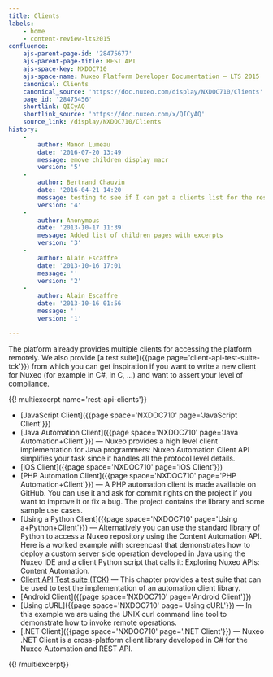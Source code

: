 ```yaml
---
title: Clients
labels:
    - home
    - content-review-lts2015
confluence:
    ajs-parent-page-id: '28475677'
    ajs-parent-page-title: REST API
    ajs-space-key: NXDOC710
    ajs-space-name: Nuxeo Platform Developer Documentation — LTS 2015
    canonical: Clients
    canonical_source: 'https://doc.nuxeo.com/display/NXDOC710/Clients'
    page_id: '28475456'
    shortlink: QICyAQ
    shortlink_source: 'https://doc.nuxeo.com/x/QICyAQ'
    source_link: /display/NXDOC710/Clients
history:
    - 
        author: Manon Lumeau
        date: '2016-07-20 13:49'
        message: emove children display macr
        version: '5'
    - 
        author: Bertrand Chauvin
        date: '2016-04-21 14:20'
        message: testing to see if I can get a clients list for the rest api training
        version: '4'
    - 
        author: Anonymous
        date: '2013-10-17 11:39'
        message: Added list of children pages with excerpts
        version: '3'
    - 
        author: Alain Escaffre
        date: '2013-10-16 17:01'
        message: ''
        version: '2'
    - 
        author: Alain Escaffre
        date: '2013-10-16 01:56'
        message: ''
        version: '1'

---
```

The platform already provides multiple clients for accessing the platform remotely.&nbsp;We also provide [a test suite]({{page page='client-api-test-suite-tck'}}) from which you can get inspiration if you want to write a new client for Nuxeo (for example in C#, in C, ...) and want to assert your level of compliance.

{{! multiexcerpt name='rest-api-clients'}}

*   [JavaScript Client]({{page space='NXDOC710' page='JavaScript Client'}})
*   [Java Automation Client]({{page space='NXDOC710' page='Java Automation+Client'}})&nbsp;&mdash;&nbsp;<span class="smalltext">Nuxeo provides a high level client implementation for Java programmers: Nuxeo Automation Client API simplifies your task since it handles all the protocol level details.</span>
*   [iOS Client]({{page space='NXDOC710' page='iOS Client'}})
*   [PHP Automation Client]({{page space='NXDOC710' page='PHP Automation+Client'}})&nbsp;&mdash;&nbsp;<span class="smalltext">A PHP automation client is made available on GitHub. You can use it and ask for commit rights on the project if you want to improve it or fix a bug. The project contains the library and some sample use cases.</span>
*   [Using a Python Client]({{page space='NXDOC710' page='Using a+Python+Client'}})&nbsp;&mdash;&nbsp;<span class="smalltext">Alternatively you can use the standard library of Python to access a Nuxeo repository using the Content Automation API. Here is a worked example with screencast that demonstrates how to deploy a custom server side operation developed in Java using the Nuxeo IDE and a client Python script that calls it: Exploring Nuxeo APIs: Content Automation.</span>
*   [Client API Test suite (TCK)](https://doc.nuxeo.com/pages/viewpage.action?pageId=28475573)&nbsp;&mdash;&nbsp;<span class="smalltext">This chapter provides a test suite that can be used to test the implementation of an automation client library.</span>
*   [Android Client]({{page space='NXDOC710' page='Android Client'}})
*   [Using cURL]({{page space='NXDOC710' page='Using cURL'}})&nbsp;&mdash;&nbsp;<span class="smalltext">In this example we are using the UNIX curl command line tool to demonstrate how to invoke remote operations.</span>
*   [.NET Client]({{page space='NXDOC710' page='.NET Client'}})&nbsp;&mdash;&nbsp;<span class="smalltext">Nuxeo .NET Client is a cross-platform client library developed in C# for the Nuxeo Automation and REST API.</span>

{{! /multiexcerpt}}

&nbsp;

&nbsp;
